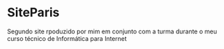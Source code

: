 # SiteParis 
Segundo site rpoduzido por mim em conjunto com a turma durante o meu curso técnico de Informática para Internet

